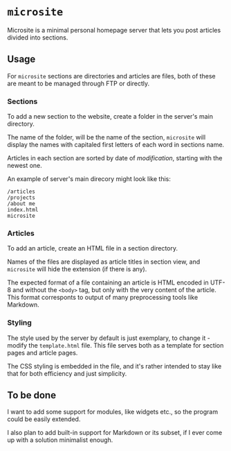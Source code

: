 # `microsite`

Microsite is a minimal personal homepage server that lets you post articles divided into sections.

## Usage

For `microsite` sections are directories and articles are files, both of these are meant to be managed through FTP or directly.

### Sections

To add a new section to the website, create a folder in the server's main directory.

The name of the folder, will be the name of the section, `microsite` will display the names with capitaled first letters of each word in sections name.

Articles in each section are sorted by date of _modification_, starting with the newest one.

An example of server's main direcory might look like this:

	/articles
	/projects
	/about me
	index.html
	microsite

### Articles

To add an article, create an HTML file in a section directory.

Names of the files are displayed as article titles in section view, and `microsite` will hide the extension (if there is any).

The expected format of a file containing an article is HTML encoded in UTF-8 and without the `<body>` tag, but only with the very content of the article. This format corresponts to output of many preprocessing tools like Markdown.

### Styling

The style used by the server by default is just exemplary, to change it - modify the `template.html` file. This file serves both as a template for section pages and article pages.

The CSS styling is embedded in the file, and it's rather intended to stay like that for both efficiency and just simplicity.

## To be done

I want to add some support for modules, like widgets etc., so the program could be easily extended.

I also plan to add built-in support for Markdown or its subset, if I ever come up with a solution minimalist enough.
